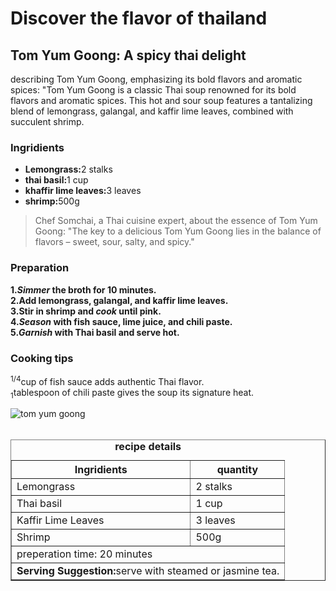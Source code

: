 <!DOCTYPE html>
<html lang="en">

<head>
<meta charset="UTF 8">
<title>Taste of Travel</title>
<meta name="embark on a culinary adventure with  taste of travel, exploring global flavor recipe.">

</head>

<h1>Discover the flavor of thailand</h1>
<h2>Tom Yum Goong: A spicy thai delight</h2>
<p>describing Tom Yum Goong, emphasizing its
bold flavors and aromatic spices: "Tom Yum Goong is a classic Thai soup
renowned for its bold flavors and aromatic spices. This hot and sour soup
features a tantalizing blend of lemongrass, galangal, and kaffir lime
leaves, combined with succulent shrimp.</p>

<h3>Ingridients</h3>
<ul><li>
    <strong>Lemongrass:</strong>2 stalks</li><li>
    <strong>thai basil:</strong>1 cup</li><li>
    <strong>khaffir lime leaves:</strong>3 leaves</li><li>
    <strong>shrimp:</strong>500g</li></ul>

<blockquote>Chef Somchai, a
Thai cuisine expert, about the essence of Tom Yum Goong: "The key to a
delicious Tom Yum Goong lies in the balance of flavors – sweet, sour,
salty, and spicy."</blockquote>

<h3>Preparation</h3>
<strong>1.<em>Simmer</em> the broth for 10 minutes.</strong><br>
<strong>2.Add lemongrass, galangal, and kaffir lime leaves.</strong><br>
<strong>3.Stir in shrimp and <em>cook</em> until pink.</strong><br>
<strong>4.<em>Season</em> with fish sauce, lime juice, and chili paste.</strong><br>
<strong>5.<em>Garnish</em> with Thai basil and serve hot.</strong>
<h3>Cooking tips</h3><p>
<sup>1/4</sup>cup of fish sauce adds authentic Thai flavor.<br>
<sub>1</sub>tablespoon of chili paste gives the soup its signature heat.<br></p>
<img src="https://edube.org/uploads/media/default/0001/04/thai-soup.jpg"alt ="tom yum goong"/>
<br><br>
<table border="1"
cellpadding="5"
cellspacing="0">
<caption><strong>recipe details</strong></caption>
<thread>
<tr>
<th>Ingridients</th>
<th>quantity</th>
</tr>
</thread>
<tbody>
          <tr>
        <td>Lemongrass</td>
        <td>2 stalks</td>
      </tr>
      <tr>
        <td>Thai basil</td>
        <td>1 cup</td>
      </tr>
      <tr>
        <td>Kaffir Lime Leaves</td>
        <td>3 leaves</td>
      </tr>
      <tr>
        <td>Shrimp</td>
        <td>500g</td>
      </tr>
</tr>
    <td colspan="2">preperation time: 20 minutes</td>
</tr>
</tr>
    <td colspan="2"><strong>Serving Suggestion:</strong>serve with steamed or jasmine tea.</td>
</tr>   
</tbody>
</table>

</body>
</html>

